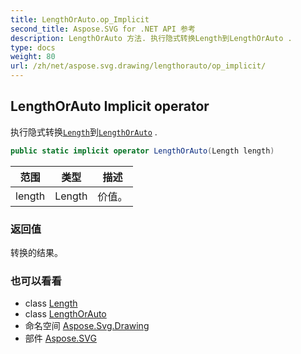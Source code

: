 ```yaml
---
title: LengthOrAuto.op_Implicit
second_title: Aspose.SVG for .NET API 参考
description: LengthOrAuto 方法. 执行隐式转换Length到LengthOrAuto .
type: docs
weight: 80
url: /zh/net/aspose.svg.drawing/lengthorauto/op_implicit/
---
```

## LengthOrAuto Implicit operator

执行隐式转换[`Length`](../length/)到[`LengthOrAuto`](../) .

```csharp
public static implicit operator LengthOrAuto(Length length)
```

| 范围 | 类型 | 描述 |
| --- | --- | --- |
| length | Length | 价值。 |

### 返回值

转换的结果。

### 也可以看看

* class [Length](../../length/)
* class [LengthOrAuto](../)
* 命名空间 [Aspose.Svg.Drawing](../../lengthorauto/)
* 部件 [Aspose.SVG](../../../)


